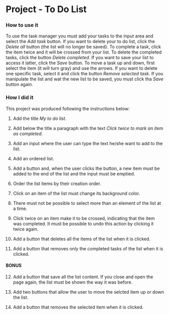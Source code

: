 # Project - To Do List

### How to use it

To use the task manager you must add your tasks to the input area and select the _Add task_ button. If you want to delete your to do list, click the _Delete all_ button (the list will no longer be saved). To complete a task, click the item twice and it will be crossed from your list. To delete the completed tasks, click the button _Delete completed_. If you want to save your list to access it latter, click the _Save_ button. To move a task up and down, first select the item (it will turn gray) and use the arrows. If you want to delete one specific task, select it and click the button _Remove selected task_. 
If you manipulate the list and wat the new list to be saved, you must click tha _Save_ button again.

### How I did it

This project was produced following the instructions below:

1. Add the title _My to do list_.

2. Add below the title a paragraph with the text _Click twice to mark an item as completed_.

3. Add an input where the user can type the text he/she want to add to the list.

4. Add an ordered list.

5. Add a button and, when the user clicks the button, a new item must be added to the end of the list and the input must be emptied.

6. Order the list items by their creation order.

7. Click on an item of the list must change its background color.

8. There must not be possible to select more than an element of the list at a time.

9. Click twice on an item make it to be crossed, indicating that the item was completed. It must be possible to undo this action by clicking it twice again.

10. Add a button that deletes all the items of the list when it is clicked.

11. Add a button that removes only the completed tasks of the list when it is clicked.

#### BONUS

12. Add a button that save all the list content. If you close and open the page again, the list must be shown the way it was before.

13. Add two buttons that allow the user to move the selcted item up or down the list.

14. Add a button that removes the selected item when it is clicked.

